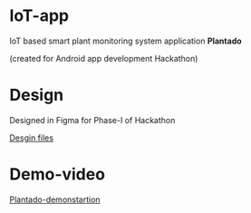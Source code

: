 # IoT-app
IoT based smart plant monitoring system application **Plantado**

(created for Android app development Hackathon)

# Design
Designed in Figma for Phase-I of Hackathon

[Desgin files]( https://www.figma.com/file/wRmhb3fU2kIqmtJ2kSHqs5/IoT-App?node-id=18%3A0 )

# Demo-video
[Plantado-demonstartion]()


